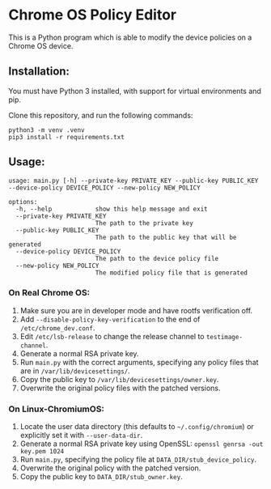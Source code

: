 # Chrome OS Policy Editor

This is a Python program which is able to modify the device policies on a Chrome OS device. 

## Installation:
You must have Python 3 installed, with support for virtual environments and pip.

Clone this repository, and run the following commands:
```
python3 -m venv .venv
pip3 install -r requirements.txt
```

## Usage:
```
usage: main.py [-h] --private-key PRIVATE_KEY --public-key PUBLIC_KEY --device-policy DEVICE_POLICY --new-policy NEW_POLICY

options:
  -h, --help            show this help message and exit
  --private-key PRIVATE_KEY
                        The path to the private key
  --public-key PUBLIC_KEY
                        The path to the public key that will be generated
  --device-policy DEVICE_POLICY
                        The path to the device policy file
  --new-policy NEW_POLICY
                        The modified policy file that is generated
```

### On Real Chrome OS:
1. Make sure you are in developer mode and have rootfs verification off.
2. Add `--disable-policy-key-verification` to the end of `/etc/chrome_dev.conf`.
3. Edit `/etc/lsb-release` to change the release channel to `testimage-channel`.
4. Generate a normal RSA private key.
5. Run `main.py` with the correct arguments, specifying any policy files that are in `/var/lib/devicesettings/`.
6. Copy the public key to `/var/lib/devicesettings/owner.key`.
7. Overwrite the original policy files with the patched versions.

### On Linux-ChromiumOS:
1. Locate the user data directory (this defaults to `~/.config/chromium`) or explicitly set it with `--user-data-dir`.
2. Generate a normal RSA private key using OpenSSL: `openssl genrsa -out key.pem 1024`
3. Run `main.py`, specifying the policy file at `DATA_DIR/stub_device_policy`.
4. Overwrite the original policy with the patched version.
5. Copy the public key to `DATA_DIR/stub_owner.key`.